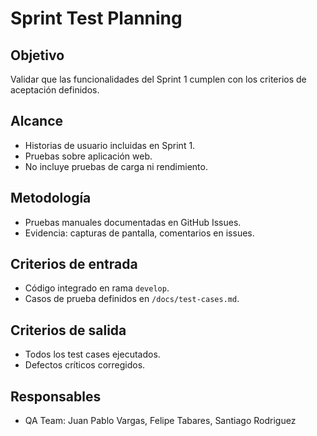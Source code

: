 # Sprint Test Planning

## Objetivo
Validar que las funcionalidades del Sprint 1 cumplen con los criterios de aceptación definidos.

## Alcance
- Historias de usuario incluidas en Sprint 1.
- Pruebas sobre aplicación web.
- No incluye pruebas de carga ni rendimiento.

## Metodología
- Pruebas manuales documentadas en GitHub Issues.
- Evidencia: capturas de pantalla, comentarios en issues.

## Criterios de entrada
- Código integrado en rama `develop`.
- Casos de prueba definidos en `/docs/test-cases.md`.

## Criterios de salida
- Todos los test cases ejecutados.
- Defectos críticos corregidos.

## Responsables
- QA Team: Juan Pablo Vargas, Felipe Tabares, Santiago Rodriguez
